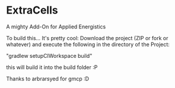 ExtraCells
==========

A mighty Add-On for Applied Energistics

To build this... It's pretty cool:
Download the project (ZIP or fork or whatever) and execute the following in the directory of the Project:

"gradlew setupCIWorkspace build"

this will build it into the build folder :P 

Thanks to arbrarsyed for gmcp :D
